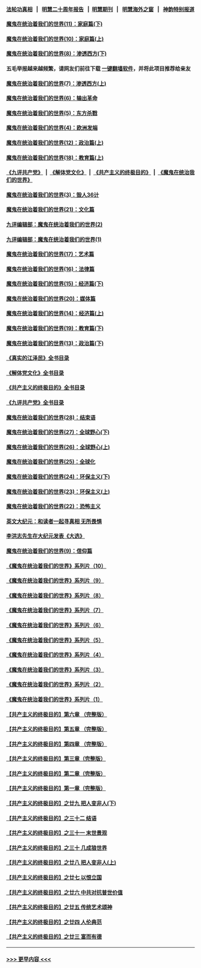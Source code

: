 #### [法轮功真相](https://github.com/gfw-breaker/truth/blob/master/README.md?t=0) &nbsp;&nbsp;|&nbsp;&nbsp; [明慧二十周年报告](https://github.com/gfw-breaker/mh-reports/blob/master/README.md?t=0) &nbsp;&nbsp;|&nbsp;&nbsp;[明慧期刊](https://github.com/gfw-breaker/mh-qikan) &nbsp;&nbsp;|&nbsp;&nbsp; [明慧海外之窗](https://github.com/gfw-breaker/mh-news/blob/master/README.md?t=0) &nbsp;&nbsp;|&nbsp;&nbsp; [神韵特别报道](https://github.com/gfw-breaker/mh-news/blob/master/shenyun.md?t=0)
#### [魔鬼在统治着我们的世界(11)：家庭篇(下)](../pages/nsc422/n10440961.md?t=12142350) 
#### [魔鬼在统治着我们的世界(10)：家庭篇(上)](../pages/nsc422/n10435448.md?t=12142350) 
#### [魔鬼在统治着我们的世界(8)：渗透西方(下)](../pages/nsc422/n10429603.md?t=12142350) 
#### 五毛举报越来越频繁，请网友们前往下载 [一键翻墙软件](https://github.com/gfw-breaker/ssr-accounts)，并将此项目推荐给亲友
#### [魔鬼在统治着我们的世界(7)：渗透西方(上)](../pages/nsc422/n10426013.md?t=12142350) 
#### [魔鬼在统治着我们的世界(6)：输出革命](../pages/nsc422/n10421536.md?t=12142350) 
#### [魔鬼在统治着我们的世界(5)：东方杀戮](../pages/nsc422/n10417707.md?t=12142350) 
#### [魔鬼在统治着我们的世界(4)：欧洲发端](../pages/nsc422/n10414890.md?t=12142350) 
#### [魔鬼在统治着我们的世界(12)：政治篇(上)](../pages/nsc422/n10444576.md?t=12142350) 
#### [魔鬼在统治着我们的世界(18)：教育篇(上)](../pages/nsc422/n10526970.md?t=12142350) 
#### [《九评共产党》](https://github.com/begood0513/9ping.md/blob/master/README.md) &nbsp;|&nbsp; [《解体党文化》](../../../../jtdwh.md/blob/master/README.md)  &nbsp;|&nbsp; [《共产主义的终极目的》](../../../../gczydzjmd.md/blob/master/README.md) &nbsp;|&nbsp; [《魔鬼在统治我们的世界》](../../../../mgztzwmdsj.md/blob/master/README.md) 
#### [魔鬼在统治着我们的世界(3)：毁人36计](../pages/nsc422/n10411583.md?t=12142350) 
#### [魔鬼在统治着我们的世界(21)：文化篇](../pages/nsc422/n10597706.md?t=12142350) 
#### [九评编辑部：魔鬼在统治着我们的世界(2)](../pages/nsc422/n10410036.md?t=12142350) 
#### [九评编辑部：魔鬼在统治着我们的世界(1)](../pages/nsc422/n10406825.md?t=12142350) 
#### [魔鬼在统治着我们的世界(17)：艺术篇](../pages/nsc422/n10499093.md?t=12142350) 
#### [魔鬼在统治着我们的世界(16)：法律篇](../pages/nsc422/n10485969.md?t=12142350) 
#### [魔鬼在统治着我们的世界(15)：经济篇(下)](../pages/nsc422/n10469975.md?t=12142350) 
#### [魔鬼在统治着我们的世界(20)：媒体篇](../pages/nsc422/n10586579.md?t=12142350) 
#### [魔鬼在统治着我们的世界(14)：经济篇(上)](../pages/nsc422/n10457370.md?t=12142350) 
#### [魔鬼在统治着我们的世界(19)：教育篇(下)](../pages/nsc422/n10564808.md?t=12142350) 
#### [魔鬼在统治着我们的世界(13)：政治篇(下)](../pages/nsc422/n10448270.md?t=12142350) 
#### [《真实的江泽民》全书目录](../pages/nsc422/n13721399.md?t=12142350) 
#### [《解体党文化》全书目录](../pages/nsc422/n13721157.md?t=12142350) 
#### [《共产主义的终极目的》全书目录](../pages/nsc422/n13721048.md?t=12142350) 
#### [《九评共产党》全书目录](../pages/nsc422/n13708085.md?t=12142350) 
#### [魔鬼在统治着我们的世界(28)：结束语](../pages/nsc422/n10936246.md?t=12142350) 
#### [魔鬼在统治着我们的世界(27)：全球野心(下)](../pages/nsc422/n10928319.md?t=12142350) 
#### [魔鬼在统治着我们的世界(26)：全球野心(上)](../pages/nsc422/n10900318.md?t=12142350) 
#### [魔鬼在统治着我们的世界(25)：全球化](../pages/nsc422/n10788205.md?t=12142350) 
#### [魔鬼在统治着我们的世界(24)：环保主义(下)](../pages/nsc422/n10695307.md?t=12142350) 
#### [魔鬼在统治着我们的世界(23)：环保主义(上)](../pages/nsc422/n10688613.md?t=12142350) 
#### [魔鬼在统治着我们的世界(22)：恐怖主义](../pages/nsc422/n10614727.md?t=12142350) 
#### [英文大纪元：和读者一起寻真相 无所畏惧](../pages/nsc422/n12542027.md?t=12142350) 
#### [李洪志先生在大纪元发表《大选》](../pages/nsc422/n12534746.md?t=12142350) 
#### [魔鬼在统治着我们的世界(9)：信仰篇](../pages/nsc422/n10432159.md?t=12142350) 
#### [《魔鬼在统治着我们的世界》系列片（10）](../pages/nsc422/n12292670.md?t=12142350) 
#### [《魔鬼在统治着我们的世界》系列片（9）](../pages/nsc422/n12290859.md?t=12142350) 
#### [《魔鬼在统治着我们的世界》系列片（8）](../pages/nsc422/n12287445.md?t=12142350) 
#### [《魔鬼在统治着我们的世界》系列片（7）](../pages/nsc422/n12283425.md?t=12142350) 
#### [《魔鬼在统治着我们的世界》系列片（6）](../pages/nsc422/n12282314.md?t=12142350) 
#### [《魔鬼在统治着我们的世界》系列片（5）](../pages/nsc422/n12281419.md?t=12142350) 
#### [《魔鬼在统治着我们的世界》系列片（4）](../pages/nsc422/n12274024.md?t=12142350) 
#### [《魔鬼在统治着我们的世界》系列片（3）](../pages/nsc422/n12271322.md?t=12142350) 
#### [《魔鬼在统治着我们的世界》系列片（2）](../pages/nsc422/n12269049.md?t=12142350) 
#### [《魔鬼在统治着我们的世界》系列片（1）](../pages/nsc422/n12267575.md?t=12142350) 
#### [【共产主义的终极目的】第六章 （完整版）](../pages/nsc422/n11428913.md?t=12142350) 
#### [【共产主义的终极目的】第五章 （完整版）](../pages/nsc422/n11428912.md?t=12142350) 
#### [【共产主义的终极目的】第四章 （完整版）](../pages/nsc422/n11428907.md?t=12142350) 
#### [【共产主义的终极目的】第三章（完整版）](../pages/nsc422/n11428848.md?t=12142350) 
#### [【共产主义的终极目的】第二章（完整版）](../pages/nsc422/n11428831.md?t=12142350) 
#### [【共产主义的终极目的】第一章（完整版）](../pages/nsc422/n11417651.md?t=12142350) 
#### [【共产主义的终极目的】之廿九 把人变非人(下)](../pages/nsc422/n11344140.md?t=12142350) 
#### [【共产主义的终极目的】之三十二 结语](../pages/nsc422/n11360535.md?t=12142350) 
#### [【共产主义的终极目的】之三十一 末世景观](../pages/nsc422/n11351129.md?t=12142350) 
#### [【共产主义的终极目的】之三十 几成狼世界](../pages/nsc422/n11348280.md?t=12142350) 
#### [【共产主义的终极目的】之廿八 把人变非人(上)](../pages/nsc422/n11340492.md?t=12142350) 
#### [【共产主义的终极目的】之廿七 以恨立国](../pages/nsc422/n11336944.md?t=12142350) 
#### [【共产主义的终极目的】之廿六 中共对抗普世价值](../pages/nsc422/n11324785.md?t=12142350) 
#### [【共产主义的终极目的】之廿五 传统艺术颂神](../pages/nsc422/n11296396.md?t=12142350) 
#### [【共产主义的终极目的】之廿四 人伦典范](../pages/nsc422/n11296397.md?t=12142350) 
#### [【共产主义的终极目的】之廿三 富而有德](../pages/nsc422/n11283598.md?t=12142350) 

----
#### [ >>> 更早内容 <<< ](../indexes/nsc422-earlier.md)
